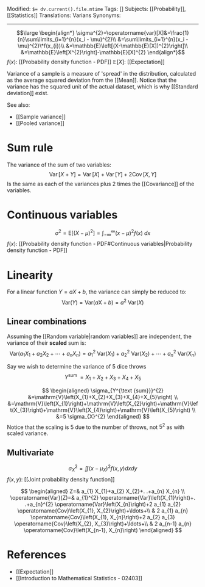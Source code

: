 Modified: `$= dv.current().file.mtime`
Tags: []
Subjects:  [[Probability]], [[Statistics]]
Translations: Varians
Synonyms: 
****

$$\large
\begin{align*}
\sigma^{2}=\operatorname{var}[X]&=\frac{1}{n}\sum\limits_{i=1}^{n}(x_i - \mu)^{2}\\
&=\sum\limits_{i=1}^{n}(x_i - \mu)^{2}\*f(x_{i})\\
&=\mathbb{E}\left[(X-\mathbb{E}[X])^{2}\right]\\
&=\mathbb{E}\left[X^{2}\right]-\mathbb{E}[X]^{2}
\end{align*}$$
$f(x):$ [[Probability density function - PDF]]
$\mathbb{E}[X]:$ [[Expectation]]

Variance of a sample is a measure of 'spread' in the distribution, calculated as the average squared deviation from the [[Mean]].
Notice that the variance has the squared unit of the actual dataset, which is why [[Standard deviation]] exist.

See also:
- [[Sample variance]]
- [[Pooled variance]]
# Sum rule
The variance of the sum of two variables:
$$
\operatorname{Var}[X+Y]=\operatorname{Var}[X]+\operatorname{Var}[Y]+2 \operatorname{Cov}[X, Y]
$$
Is the same as each of the variances plus 2 times the [[Covariance]] of the variables.

# Continuous variables
$$
\sigma^{2}=\mathrm{E}\left[(X-\mu)^{2}\right]=\int_{-\infty}^{\infty}(x-\mu)^{2} f(x)\ d x
$$
$f(x):$ [[Probability density function - PDF#Continuous variables|Probability density function - PDF]]

# Linearity
For a linear function $Y=a X+b$, the variance can simply be reduced to:
$$
\mathrm{Var}(Y)=\mathrm{Var}(a \mathrm{X}+b)=a^{2} \mathrm{~Var}(X)
$$
## Linear combinations
Assuming the [[Random variable|random variables]] are independent, the variance of their **scaled** sum is:
$$
\mathrm{Var}\left(a_{1} X_{1}+a_{2} X_{2}+\cdots+a_{n} X_{n}\right)=a_{1}^{2} \mathrm{~Var}\left(X_{1}\right)+a_{2}^{2} \mathrm{~Var}\left(X_{2}\right)+\cdots+a_{n}^{2} \mathrm{~Var}\left(X_{n}\right)
$$

Say we wish to determine the variance of 5 dice throws
$$
Y^{\text {sum }}=X_{1}+X_{2}+X_{3}+X_{4}+X_{5}
$$

$$
\begin{aligned}
\sigma_{Y^{\text {sum}}}^{2} &=\mathrm{V}\left(X_{1}+X_{2}+X_{3}+X_{4}+X_{5}\right) \\
&=\mathrm{V}\left(X_{1}\right)+\mathrm{V}\left(X_{2}\right)+\mathrm{V}\left(X_{3}\right)+\mathrm{V}\left(X_{4}\right)+\mathrm{V}\left(X_{5}\right) \\
&=5 \sigma_{X}^{2}
\end{aligned}
$$
Notice that the scaling is 5 due to the number of throws, not $5^{2}$ as with scaled variance.

## Multivariate
$$
\sigma_{X}^{2}=\iint\left(x-\mu_{X}\right)^{2} f(x, y) d x d y
$$
$f(x,y):$ [[Joint probability density function]]

$$
\begin{aligned}
Z=& a_{1} X_{1}+a_{2} X_{2}+. .+a_{n} X_{n} \\
\operatorname{Var}(Z)=& a_{1}^{2} \operatorname{Var}\left(X_{1}\right)+. .+a_{n}^{2} \operatorname{Var}\left(X_{n}\right)+2 a_{1} a_{2} \operatorname{Cov}\left(X_{1}, X_{2}\right)+\ldots+\\
& 2 a_{1} a_{n} \operatorname{Cov}\left(X_{1}, X_{n}\right)+2 a_{2} a_{3} \operatorname{Cov}\left(X_{2}, X_{3}\right)+\ldots+\\
& 2 a_{n-1} a_{n} \operatorname{Cov}\left(X_{n-1}, X_{n}\right)
\end{aligned}
$$

# References
- [[Expectation]]
- [[Introduction to Mathematical Statistics - 02403]]